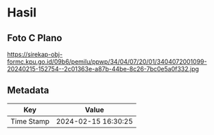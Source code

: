 # Hasil

## Foto C Plano

https://sirekap-obj-formc.kpu.go.id/09b6/pemilu/ppwp/34/04/07/20/01/3404072001099-20240215-152754--2c01363e-a87b-44be-8c26-7bc0e5a0f332.jpg


## Metadata

| Key        | Value               |
| ---------- | ------------------- |
| Time Stamp | 2024-02-15 16:30:25 |



